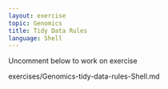 ```yaml
---
layout: exercise
topic: Genomics
title: Tidy Data Rules
language: Shell
---
```

Uncomment below to work on exercise

<!--

![bad]({{ site.baseurl }}/fig/2_datasheet_example.jpg)
Tidy Data Rules
solution(s) WOULD be at solutions/Genomics-tidy-data-rules-Shell.txt
but are not used yet.

-->

exercises/Genomics-tidy-data-rules-Shell.md

